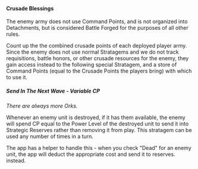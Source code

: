 #### Crusade Blessings

The enemy army does not use Command Points, and is not organized into Detachments, but is considered Battle Forged for the purposes of all other rules.

Count up the the combined crusade points of each deployed player army. Since the enemy does not use normal Stratagems and we do not track requisitions, battle honors, or other crusade resources for the enemy, they gain access instead to the following special Stratagem, and a store of Command Points (equal to the Crusade Points the players bring) with which to use it.

##### Send In The Next Wave - Variable CP

*There are always more Orks.*

Whenever an enemy unit is destroyed, if it has them available, the enemy will spend CP equal to the Power Level of the destroyed unit to send it into Strategic Reserves rather than removing it from play. This stratagem can be used any number of times in a turn.

The app has a helper to handle this - when you check "Dead" for an enemy unit, the app will deduct the appropriate cost and send it to reserves. instead.
